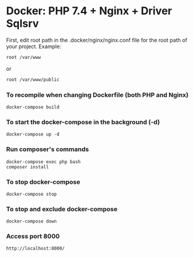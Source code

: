 # Docker: PHP 7.4 + Nginx + Driver Sqlsrv

First, edit root path in the .docker/nginx/nginx.conf file for the root path of your project.
Example: 
```sh
root /var/www
```
or 
```sh
root /var/www/public
```

### To recompile when changing Dockerfile (both PHP and Nginx)
```
docker-compose build 
```

### To start the docker-compose in the background (-d)
```
docker-compose up -d 
```

### Run composer's commands
```
docker-compose exec php bash
composer install
```

### To stop docker-compose
```
docker-compose stop
```

### To stop and exclude docker-compose
```
docker-compose down
```

### Access port 8000
```
http://localhost:8000/
```